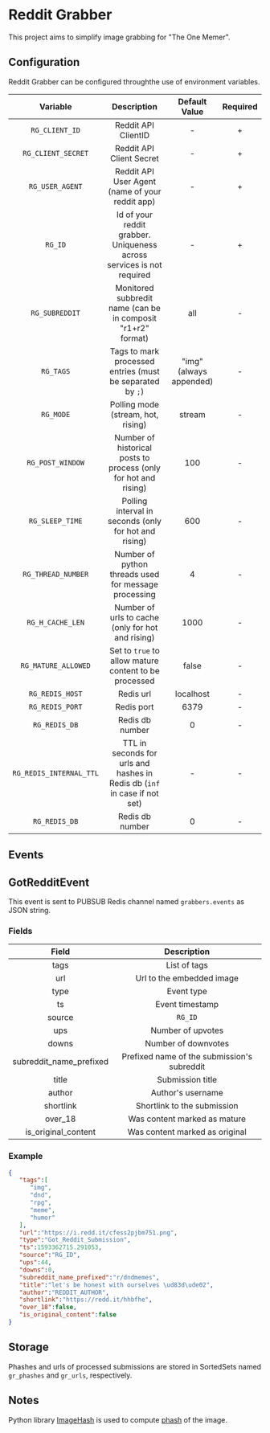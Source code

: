 # Reddit Grabber

This project aims to simplify image grabbing for "The One Memer".


## Configuration

Reddit Grabber can be configured throughthe use of environment variables.

|        Variable         |                                Description                                |      Default Value      | Required |
| :---------------------: | :-----------------------------------------------------------------------: | :---------------------: | :------: |
|     `RG_CLIENT_ID`      |                            Reddit API ClientID                            |            -            |    +     |
|   `RG_CLIENT_SECRET`    |                         Reddit API Client Secret                          |            -            |    +     |
|     `RG_USER_AGENT`     |              Reddit API User Agent (name of your reddit app)              |            -            |    +     |
|         `RG_ID`         |   Id of your reddit grabber. Uniqueness across services is not required   |            -            |    +     |
|     `RG_SUBREDDIT`      |       Monitored subbredit name (can be in composit "r1+r2" format)        |           all           |    -     |
|        `RG_TAGS`        |         Tags to mark processed entries (must be separated by `;`)         | "img" (always appended) |    -     |
|        `RG_MODE`        |                    Polling mode (stream, hot, rising)                     |         stream          |    -     |
|    `RG_POST_WINDOW`     |      Number of historical posts to process (only for hot and rising)      |           100           |    -     |
|     `RG_SLEEP_TIME`     |           Polling interval in seconds (only for hot and rising)           |           600           |    -     |
|   `RG_THREAD_NUMBER`    |           Number of python threads used for message processing            |            4            |    -     |
|    `RG_H_CACHE_LEN`     |            Number of urls to cache  (only for hot and rising)             |          1000           |    -     |
|   `RG_MATURE_ALLOWED`   |           Set to `true` to allow mature content to be processed           |          false          |    -     |
|     `RG_REDIS_HOST`     |                                 Redis url                                 |        localhost        |    -     |
|     `RG_REDIS_PORT`     |                                Redis port                                 |          6379           |    -     |
|      `RG_REDIS_DB`      |                              Redis db number                              |            0            |    -     |
| `RG_REDIS_INTERNAL_TTL` | TTL in seconds for urls and hashes in Redis db (`inf` in case if not set) |            -            |    -     |
|      `RG_REDIS_DB`      |                              Redis db number                              |            0            |    -     |


## Events

## GotRedditEvent

This event is sent to PUBSUB Redis channel named `grabbers.events` as JSON string.

### Fields

|          Field          |                 Description                 |
| :---------------------: | :-----------------------------------------: |
|          tags           |                List of tags                 |
|           url           |          Url to the embedded image          |
|          type           |                 Event type                  |
|           ts            |               Event timestamp               |
|         source          |                   `RG_ID`                   |
|           ups           |              Number of upvotes              |
|          downs          |             Number of downvotes             |
| subreddit_name_prefixed | Prefixed name of the submission's subreddit |
|          title          |              Submission title               |
|         author          |              Author's username              |
|        shortlink        |        Shortlink to the  submission         |
|         over_18         |        Was content marked as mature         |
|   is_original_content   |       Was content marked as original        |

### Example

```json
{
   "tags":[
      "img",
      "dnd",
      "rpg",
      "meme",
      "humor"
   ],
   "url":"https://i.redd.it/cfess2pjbm751.png",
   "type":"Got_Reddit_Submission",
   "ts":1593362715.291053,
   "source":"RG_ID",
   "ups":44,
   "downs":0,
   "subreddit_name_prefixed":"r/dndmemes",
   "title":"let's be honest with ourselves \ud83d\ude02",
   "author":"REDDIT_AUTHOR",
   "shortlink":"https://redd.it/hhbfhe",
   "over_18":false,
   "is_original_content":false
}
```


## Storage

Phashes and urls of processed submissions are stored in SortedSets named `gr_phashes` and `gr_urls`, respectively.


## Notes

Python library [ImageHash](https://pypi.org/project/ImageHash/) is used to compute [phash](https://en.wikipedia.org/wiki/Perceptual_hashing) of the image.